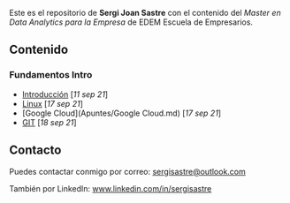 Este es el repositorio de **Sergi Joan Sastre** con el contenido del *Master en Data Analytics para la Empresa* de EDEM Escuela de Empresarios.

## Contenido

### Fundamentos Intro

- [Introducción](Apuntes/Introducción.md)	[*11 sep 21*]
- [Linux](Apuntes/Linux.md)	[*17 sep 21*]
- [Google Cloud](Apuntes/Google Cloud.md)	[*17 sep 21*]
- [GIT](Apuntes/Git.md)	[*18 sep 21*]

## Contacto

Puedes contactar conmigo por correo: sergisastre@outlook.com

También por LinkedIn: www.linkedin.com/in/sergisastre

